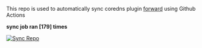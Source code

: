 This repo is used to automatically sync coredns plugin [forward](https://github.com/QZLin/forward) using Github Actions

**sync job ran [179] times**

[![Sync Repo](https://github.com/QZLin/coredns-extract/actions/workflows/sync.yaml/badge.svg)](https://github.com/QZLin/coredns-extract/actions/workflows/sync.yaml)
